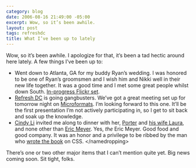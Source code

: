 ```yaml
---
category: blog
date: 2006-08-16 21:49:00 -05:00
excerpt: Wow, so it’s been awhile.
layout: post
tags: refreshdc
title: What I’ve been up to lately
---
```


Wow, so it’s been awhile. I apologize for that, it’s been a tad hectic around here lately. A few things I’ve been up to:

- Went down to Atlanta, GA for my buddy Ryan’s wedding. I was honored to be one of Ryan’s groomsmen and I wish him and Nikki well in their new life together. It was a good time and I met some great people whilst down South. [In-progress Flickr set](http://flickr.com/photos/jgarber/sets/72157594234656541/).
- [Refresh DC](http://refresh-dc.org/) is going gangbusters. We’ve got a great meeting set up for tomorrow night on [Microformats](http://microformats.org). I’m looking forward to this one. It’ll be the first presentation I’m not actively participating in, so I get to sit back and soak up the knowledge.
- [Cindy Li](http://www.cindyli.com/) invited me along to dinner with her, [Porter](http://www.g9g.org/) and [his wife Laura](http://wonderwhy.blogspot.com/), and none other than [Eric Meyer](http://www.meyerweb.com/). Yes, _the_ Eric Meyer. Good food and good company. It was an honor and a privilege to be ribbed by the man who [wrote the book](http://www.amazon.com/gp/product/0596005253/sr=8-1/qid=1155782818/ref=pd_bbs_1/104-6272844-4299969?ie=UTF8) on CSS. &lt;/namedropping&gt;

There’s one or two other major items that I can’t mention quite yet. Big news coming soon. Sit tight, folks.